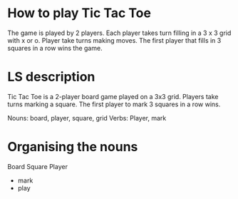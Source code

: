 # How to play Tic Tac Toe

The game is played by 2 players. Each player takes turn filling in a 3 x 3 grid
with x or o. Player take turns making moves. The first player that fills in
3 squares in a row wins the game.

# LS description

Tic Tac Toe is a 2-player board game played on a 3x3 grid. Players take turns
marking a square. The first player to mark 3 squares in a row wins.

Nouns: board, player, square, grid
Verbs: Player, mark

# Organising the nouns

Board
Square
Player
  - mark
  - play

